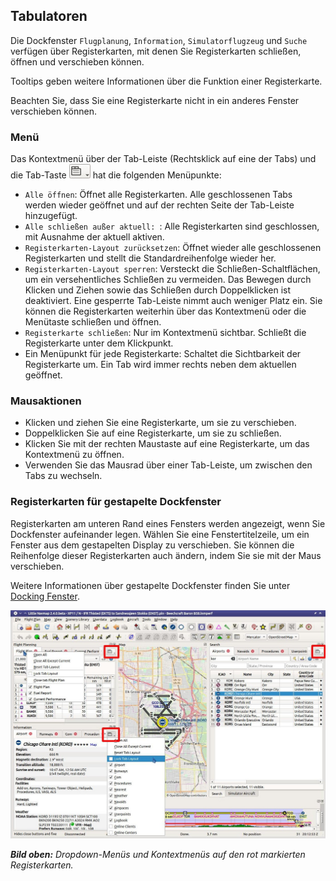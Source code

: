 ## Tabulatoren

Die Dockfenster `Flugplanung`, `Information`, `Simulatorflugzeug` und `Suche` verfügen über Registerkarten, mit denen Sie Registerkarten schließen, öffnen und verschieben können.

Tooltips geben weitere Informationen über die Funktion einer Registerkarte.

Beachten Sie, dass Sie eine Registerkarte nicht in ein anderes Fenster verschieben können.

### Menü

Das Kontextmenü über der Tab-Leiste (Rechtsklick auf eine der Tabs) und die Tab-Taste ![Tab Button](../images/tabbutton.jpg "Tab Menus") hat die folgenden Menüpunkte:

* `Alle öffnen`: Öffnet alle Registerkarten. Alle geschlossenen Tabs werden wieder geöffnet und auf der rechten Seite der Tab-Leiste hinzugefügt.
* `Alle schließen außer aktuell: `: Alle Registerkarten sind geschlossen, mit Ausnahme der aktuell aktiven.
* `Registerkarten-Layout zurücksetzen`: Öffnet wieder alle geschlossenen Registerkarten und stellt die Standardreihenfolge wieder her.
* `Registerkarten-Layout sperren`: Versteckt die Schließen-Schaltflächen, um ein versehentliches Schließen zu vermeiden. Das Bewegen durch Klicken und Ziehen sowie das Schließen durch Doppelklicken ist deaktiviert. Eine gesperrte Tab-Leiste nimmt auch weniger Platz ein. Sie können die Registerkarten weiterhin über das Kontextmenü oder die Menütaste schließen und öffnen.
* `Registerkarte schließen`: Nur im Kontextmenü sichtbar. Schließt die Registerkarte unter dem Klickpunkt.
* Ein Menüpunkt für jede Registerkarte: Schaltet die Sichtbarkeit der Registerkarte um. Ein Tab wird immer rechts neben dem aktuellen geöffnet.

### Mausaktionen

* Klicken und ziehen Sie eine Registerkarte, um sie zu verschieben.
* Doppelklicken Sie auf eine Registerkarte, um sie zu schließen.
* Klicken Sie mit der rechten Maustaste auf eine Registerkarte, um das Kontextmenü zu öffnen.
* Verwenden Sie das Mausrad über einer Tab-Leiste, um zwischen den Tabs zu wechseln.

### Registerkarten für gestapelte Dockfenster

Registerkarten am unteren Rand eines Fensters werden angezeigt, wenn Sie Dockfenster aufeinander legen. Wählen Sie eine Fenstertitelzeile, um ein Fenster aus dem gestapelten Display zu verschieben. Sie können die Reihenfolge dieser Registerkarten auch ändern, indem Sie sie mit der Maus verschieben.

Weitere Informationen über gestapelte Dockfenster finden Sie unter [Docking Fenster](DOCKWINDOWS.md).

![Tab Menus](../images/tabs.jpg "Tab Menus")

_**Bild oben:** Dropdown-Menüs und Kontextmenüs auf den rot markierten Registerkarten._
